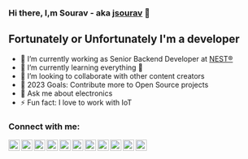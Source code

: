 ### Hi there, I,m Sourav - aka [jsourav][website] 👋

## Fortunately or Unfortunately I'm a developer

- 🔭 I’m currently working as Senior Backend Developer at [NEST®][company]
- 🌱 I’m currently learning everything 🤣
- 👯 I’m looking to collaborate with other content creators
- 🥅 2023 Goals: Contribute more to Open Source projects
- 💬 Ask me about electronics
- ⚡ Fun fact: I love to work with IoT

### Connect with me:

[<img align="left" width="22px" alt="jsourav.com" src="https://cdn.simpleicons.org/internetexplorer" />][website]
[<img align="left" width="22px" alt="souravj96" src="https://cdn.simpleicons.org/npm" />][npm]
[<img align="left" width="22px" alt="sourav-jana" src="https://cdn.simpleicons.org/stackoverflow" />][stackoverflow]
[<img align="left" width="22px" alt="connect2jsourav" src="https://cdn.simpleicons.org/medium" />][medium]
[<img align="left" width="22px" alt="connect2jsourav" src="https://cdn.simpleicons.org/instructables" />][instructables]
[<img align="left" width="22px" alt="@brokenbinary" src="https://cdn.simpleicons.org/youtubestudio" />][youtube]
[<img align="left" width="22px" alt="sourav.jana.sourav@gmail.com | LinkedIn" src="https://cdn.simpleicons.org/gmail" />][gmail]
[<img align="left" width="22px" alt="souravjana96 | LinkedIn" src="https://cdn.simpleicons.org/linkedin" />][linkedin]
[<img align="left" width="22px" alt="souravjana20 | Twitter" src="https://cdn.simpleicons.org/twitter" />][twitter]
[<img align="left" width="22px" alt="souravj96 | Instagram" src="https://cdn.simpleicons.org/instagram" />][instagram]
[<img align="left" width="22px" alt="sourav.jana.sourav | Facebook" src="https://cdn.simpleicons.org/facebook" />][facebook]

[website]: https://jsourav.com
[company]: https://nes.tech/
[facebook]: https://www.facebook.com/sourav.jana.sourav
[twitter]: https://twitter.com/connect2jsourav
[linkedin]: https://www.linkedin.com/in/connect2jsourav
[instagram]: https://www.instagram.com/connect2jsourav
[medium]: https://connect2jsourav.medium.com
[instructables]: https://www.instructables.com/member/connect2jsourav/
[youtube]: https://www.youtube.com/@brokenbinary
[gmail]: mailto:sourav.jana.sourav@gmail.com
[npm]: https://www.npmjs.com/~souravj96
[stackoverflow]: https://stackoverflow.com/users/11754590/sourav-jana
